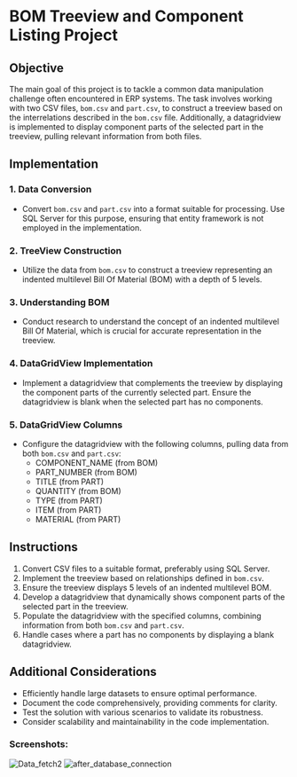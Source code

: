 # BOM Treeview and Component Listing Project

## Objective
The main goal of this project is to tackle a common data manipulation challenge often encountered in ERP systems. The task involves working with two CSV files, `bom.csv` and `part.csv`, to construct a treeview based on the interrelations described in the `bom.csv` file. Additionally, a datagridview is implemented to display component parts of the selected part in the treeview, pulling relevant information from both files.

## Implementation

### 1. Data Conversion
- Convert `bom.csv` and `part.csv` into a format suitable for processing. Use SQL Server for this purpose, ensuring that entity framework is not employed in the implementation.

### 2. TreeView Construction
- Utilize the data from `bom.csv` to construct a treeview representing an indented multilevel Bill Of Material (BOM) with a depth of 5 levels.

### 3. Understanding BOM
- Conduct research to understand the concept of an indented multilevel Bill Of Material, which is crucial for accurate representation in the treeview.

### 4. DataGridView Implementation
- Implement a datagridview that complements the treeview by displaying the component parts of the currently selected part. Ensure the datagridview is blank when the selected part has no components.

### 5. DataGridView Columns
- Configure the datagridview with the following columns, pulling data from both `bom.csv` and `part.csv`:
  - COMPONENT_NAME (from BOM)
  - PART_NUMBER (from BOM)
  - TITLE (from PART)
  - QUANTITY (from BOM)
  - TYPE (from PART)
  - ITEM (from PART)
  - MATERIAL (from PART)

## Instructions
1. Convert CSV files to a suitable format, preferably using SQL Server.
2. Implement the treeview based on relationships defined in `bom.csv`.
3. Ensure the treeview displays 5 levels of an indented multilevel BOM.
4. Develop a datagridview that dynamically shows component parts of the selected part in the treeview.
5. Populate the datagridview with the specified columns, combining information from both `bom.csv` and `part.csv`.
6. Handle cases where a part has no components by displaying a blank datagridview.

## Additional Considerations
- Efficiently handle large datasets to ensure optimal performance.
- Document the code comprehensively, providing comments for clarity.
- Test the solution with various scenarios to validate its robustness.
- Consider scalability and maintainability in the code implementation.

### Screenshots:
![Data_fetch2](https://github.com/GM-Frost/ERP-System-TreeView/assets/110303752/a55fdd2f-17f4-4dd4-887d-90ead592ae73)
![after_database_connection](https://github.com/GM-Frost/ERP-System-TreeView/assets/110303752/b6e5a5fa-2d16-4b08-8e94-2c623b8f11fc)


